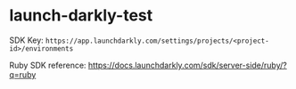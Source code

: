 # launch-darkly-test

SDK Key: `https://app.launchdarkly.com/settings/projects/<project-id>/environments`

Ruby SDK reference: https://docs.launchdarkly.com/sdk/server-side/ruby/?q=ruby
